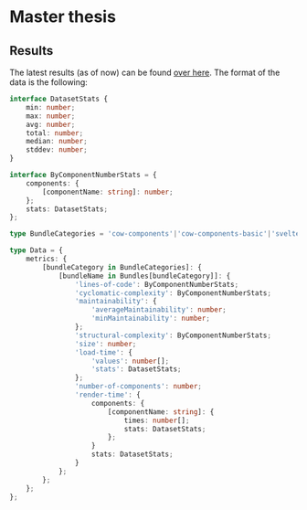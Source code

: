 # Master thesis

## Results

The latest results (as of now) can be found [over here](https://github.com/SanderRonde/master-thesis/blob/master/metrics/data/database.json). The format of the data is the following:

```ts
interface DatasetStats {
	min: number;
	max: number;
	avg: number;
	total: number;
	median: number;
	stddev: number;
}

interface ByComponentNumberStats = {
	components: {
		[componentName: string]: number;
	};
	stats: DatasetStats;
};

type BundleCategories = 'cow-components'|'cow-components-basic'|'svelte'|'angular'|'react'|'web-components'|'multi-framework';

type Data = {
	metrics: {
		[bundleCategory in BundleCategories]: {
			[bundleName in Bundles[bundleCategory]]: {
				'lines-of-code': ByComponentNumberStats;
				'cyclomatic-complexity': ByComponentNumberStats;
				'maintainability': {
					'averageMaintainability': number;
					'minMaintainability': number;
				};
				'structural-complexity': ByComponentNumberStats;
				'size': number;
				'load-time': {
					'values': number[];
					'stats': DatasetStats;
				};
				'number-of-components': number;
				'render-time': {
					components: {
						[componentName: string]: {
							times: number[];
							stats: DatasetStats;
						};
					}
					stats: DatasetStats;
				}
			};
		};
	};
};
```
